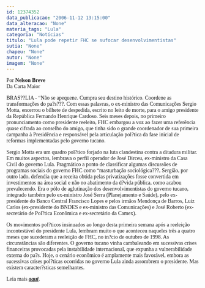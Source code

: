 ```yaml
---
id: 12374352
data_publicacao: "2006-11-12 13:15:00"
data_alteracao: "None"
materia_tags: "Lula"
categoria: "Notícias"
titulo: "Lula pode repetir FHC se sufocar desenvolvimentistas"
sutia: "None"
chapeu: "None"
autor: "None"
imagem: "None"
---
```

<p><P><FONT face=Verdana>Por <STRONG>Nelson Breve</STRONG><BR>Da Carta Maior</FONT></P></p>
<p><P><FONT face=Verdana>BRAS??LIA - “Não se apequene. Cumpra seu destino histórico. Coordene as transformações do pa?s???. Com essas palavras, o ex-ministro das Comunicações Sergio Motta, encerrou o bilhete de despedida, escrito no leito de morte, para o amigo presidente da República Fernando Henrique Cardoso. Seis meses depois, no primeiro pronunciamento como presidente reeleito, FHC embargou a voz ao fazer uma referência quase cifrada ao conselho do amigo, que tinha sido o grande coordenador de sua primeira campanha à Presidência e responsável pela articulação pol?tica da fase inicial de reformas implementadas pelo governo tucano.</FONT></P></p>
<p><P><FONT face=Verdana>Sergio Motta era um quadro pol?tico forjado na luta clandestina contra a ditadura militar. Em muitos aspectos, lembrava o perfil operador de José Dirceu, ex-ministro da Casa Civil do governo Lula. Pragmático a ponto de classificar algumas discussões de programas sociais do governo FHC como “masturbação sociológica???, Sergião, por outro lado, defendia que a receita obtida pelas privatizações fosse convertida em investimentos na área social e não no abatimento da d?vida pública, como acabou prevalecendo. Era o pólo de aglutinação dos desenvolvimentistas do governo tucano, integrado também pelo ex-ministro José Serra (Planejamento e Saúde), pelo ex-presidente do Banco Central Francisco Lopes e pelos irmãos Mendonça de Barros, Luiz Carlos (ex-presidente do BNDES e ex-ministro das Comunicações) e José Roberto (ex-secretário de Pol?tica Econômica e ex-secretário da Camex).</FONT></P></p>
<p><P><FONT face=Verdana>Os movimentos pol?ticos insinuados ao longo desta primeira semana após a reeleição incontestável do presidente Lula, lembram muito o que aconteceu naqueles três a quatro meses que sucederam a reeleição de FHC, no in?cio de outubro de 1998. As circunstâncias são diferentes. O governo tucano vinha cambaleando em sucessivas crises financeiras provocadas pela instabilidade internacional, que expunha a vulnerabilidade externa do pa?s. Hoje, o cenário econômico é amplamente mais favorável, embora as sucessivas crises pol?ticas ocorridas no governo Lula ainda assombrem o presidente. Mas existem caracter?sticas semelhantes.</FONT></P></p>
<p><P><FONT face=Verdana>Leia mais <STRONG><EM><A href=\"https://cartamaior.uol.com.br/templates/materiaMostrar.cfm?materia_id=12745\" target=_blank>aqui</A></EM></STRONG>.</FONT></P> </p>
